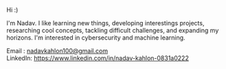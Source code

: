 Hi :)

I'm Nadav. I like learning new things, developing interestings projects, researching cool concepts, tackling difficult challenges, and expanding my horizons. I'm interested in cybersecurity and machine learning.

Email : nadavkahlon100@gmail.com \
LinkedIn: https://www.linkedin.com/in/nadav-kahlon-0831a0222
